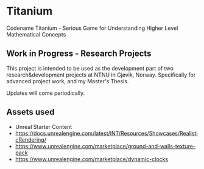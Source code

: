 # Titanium
Codename Titanium - Serious Game for Understanding Higher Level Mathematical Concepts

## Work in Progress - Research Projects
This project is intended to be used as the development part of two research&development projects at NTNU in Gjøvik, Norway.
Specifically for advanced project work, and my Master's Thesis. 

Updates will come periodically. 

## Assets used
- Unreal Starter Content
- https://docs.unrealengine.com/latest/INT/Resources/Showcases/RealisticRendering/
- https://www.unrealengine.com/marketplace/ground-and-walls-texture-pack
- https://www.unrealengine.com/marketplace/dynamic-clocks
